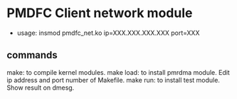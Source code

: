 PMDFC Client network module
===========================

- usage: insmod pmdfc_net.ko ip=XXX.XXX.XXX.XXX port=XXX

## commands

make: to compile kernel modules.
make load: to install pmrdma module. Edit ip address and port number of Makefile.
make run: to install test module. Show result on dmesg.

